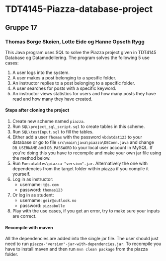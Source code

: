 # TDT4145-Piazza-database-project
## Gruppe 17
### Thomas Borge Skøien, Lotte Eide og Hanne Opseth Rygg

This Java program uses SQL to solve the Piazza project given in TDT4145 Database og Datamodellering. The program solves the following 5 use cases:

1. A user logs into the system.
2. A user makes a post belonging to a spesific folder.
3. An instructor replies to a post belonging to a specific folder.
4. A user searches for posts with a specific keyword.
5. An instructor views statistics for users and how many posts they have read and how many they have created.


#### Steps after cloning the project
1. Create new scheme named `piazza`.
2. Run `SQL\project_sql_script.sql` to create tables in this scheme.
3. Run `SQL\testInput.sql` to fill the tables.
4. Either add a user `Thomas` with the password `vbdatdat123` to your database or go to file `src\main\java\piazza\DBConn.java` and change `DB_USERNAME` and `DB_PASSWORD` to your local user account in MySQL. If you're doing this you have to recompile and make your own jar file using the method below.
5. Run `Executables\piazza-"version".jar`. Alternatively the one with dependencies from the target folder within piazza if you compile it yourself.
6. Log in as instructor:
   * username: `t@s.com`
   * password: `thomas123`
7. Or log in as student:
   * username: `geir@outlook.no`
   * password: `pizzabolle`
7. Play with the use cases, if you get an error, try to make sure your inputs are correct.

#### Recompile with maven
All the dependencies are added into the single jar file. The user should just need to run `piazza-"version"-jar-with-dependencies.jar`.
To recompile you have to install maven and then run `mvn clean package` from the piazza folder. 